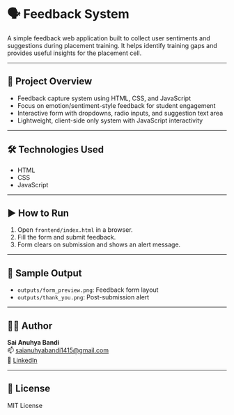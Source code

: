 # 🗣️ Feedback System

A simple feedback web application built to collect user sentiments and suggestions during placement training. It helps identify training gaps and provides useful insights for the placement cell.

---

## 📌 Project Overview

- Feedback capture system using HTML, CSS, and JavaScript
- Focus on emotion/sentiment-style feedback for student engagement
- Interactive form with dropdowns, radio inputs, and suggestion text area
- Lightweight, client-side only system with JavaScript interactivity

---

## 🛠 Technologies Used

- HTML
- CSS
- JavaScript

---

## ▶️ How to Run

1. Open `frontend/index.html` in a browser.
2. Fill the form and submit feedback.
3. Form clears on submission and shows an alert message.

---

## 📸 Sample Output

- `outputs/form_preview.png`: Feedback form layout
- `outputs/thank_you.png`: Post-submission alert

---

## 👩‍💻 Author

**Sai Anuhya Bandi**  
📫 [saianuhyabandi1415@gmail.com](mailto:saianuhyabandi1415@gmail.com)  
🔗 [LinkedIn](https://www.linkedin.com/in/saianuhyabandi)

---

## 📄 License

MIT License
